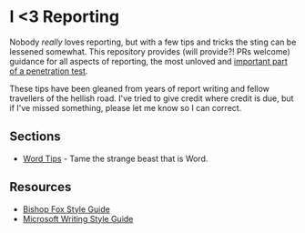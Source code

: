 # I <3 Reporting

Nobody _really_ loves reporting, but with a few tips and tricks the sting can be lessened somewhat. This repository provides (will provide?! PRs welcome) guidance for all aspects of reporting, the most unloved and [important part of a penetration test](https://medium.com/@petergombos/what-makes-a-good-penetration-tester-32c075240c27).

These tips have been gleaned from years of report writing and fellow travellers of the hellish road. I've tried to give credit where credit is due, but if I've missed something, please let me know so I can correct.

## Sections

* [Word Tips](Word_Tips.md) - Tame the strange beast that is Word.

## Resources

* [Bishop Fox Style Guide](https://www.bishopfox.com/blog/2018/02/hello-world-introducing-the-bishop-fox-cybersecurity-style-guide/)
* [Microsoft Writing Style Guide](https://docs.microsoft.com/en-us/style-guide/welcome/)
